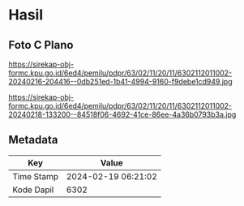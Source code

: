 # Hasil

## Foto C Plano

https://sirekap-obj-formc.kpu.go.id/6ed4/pemilu/pdpr/63/02/11/20/11/6302112011002-20240216-204416--0db251ed-1b41-4994-9160-f9debe1cd949.jpg

https://sirekap-obj-formc.kpu.go.id/6ed4/pemilu/pdpr/63/02/11/20/11/6302112011002-20240218-133200--84518f06-4692-41ce-86ee-4a36b0793b3a.jpg


## Metadata

| Key        | Value               |
| ---------- | ------------------- |
| Time Stamp | 2024-02-19 06:21:02 |
| Kode Dapil | 6302                |



